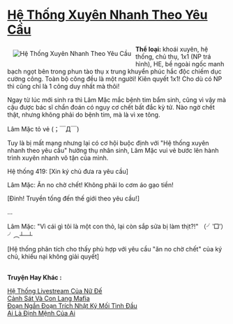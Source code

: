 <a href="https://utruyen.com/truyen/he-thong-xuyen-nhanh-theo-yeu-cau/17561/" title="Hệ Thống Xuyên Nhanh Theo Yêu Cầu"><h1>Hệ Thống Xuyên Nhanh Theo Yêu Cầu</h1></a><div style="display:table"><img align="right" style="float: left; padding: 10px;" src="https://utruyen.com/images/story/200x260/he-thong-xuyen-nhanh-theo-yeu-cau.jpg" alt="Hệ Thống Xuyên Nhanh Theo Yêu Cầu"><b>Thể loại: </b>khoái xuyên, hệ thống, chủ thụ, 1x1 (NP trá hình), HE, bề ngoài ngốc manh bạch ngọt bên trong phun tào thụ x trung khuyển phúc hắc độc chiếm dục cường công. Toàn bộ công đều là một người! Kiên quyết 1x1! Cho dù có NP thì cũng chỉ là 1 công duy nhất mà thôi!<p></p>Ngay từ lúc mới sinh ra thì Lâm Mặc mắc bệnh tim bẩm sinh, cũng vì vậy mà cậu được bác sĩ chẩn đoán có nguy cơ chết bất đắc kỳ tử. Nào ngờ chết thật, nhưng không phải do bệnh tim, mà là vì xe tông.<p></p>Lâm Mặc tỏ vẻ (；￣Д￣)<p></p>Tuy là bị mất mạng nhưng lại có cơ hội buộc định với "Hệ thống xuyên nhanh theo yêu cầu" hưởng thụ nhân sinh, Lâm Mặc vui vẻ bước lên hành trình xuyên nhanh vô tận của mình.<p></p>Hệ thống 419: [Xin ký chủ đưa ra yêu cầu]<p></p>Lâm Mặc: Ăn no chờ chết! Không phải lo cơm áo gạo tiền!<p></p>[Đinh! Truyền tống đến thế giới theo yêu cầu!]<p></p>...<p></p>Lâm Mặc: "Vì cái gì tôi là một con thỏ, lại còn sắp sửa bị làm thịt?!" （╯‵□′）╯︵┴─┴<p></p>[Hệ thống phân tích cho thấy phù hợp với yêu cầu "ăn no chờ chết" của ký chủ, khiếu nại không giải quyết]</div><p><br><b>Truyện Hay Khác :</b></p><a href="https://utruyen.com/truyen/he-thong-livestream-cua-nu-de/16902/" alt="Hệ Thống Livestream Của Nữ Đế">Hệ Thống Livestream Của Nữ Đế</a><br/><a href="https://truyenngontinhay.wordpress.com/2019/10/03/canh-sat-va-con-lang-mafia/" alt="Cảnh Sát Và Con Lang Mafia">Cảnh Sát Và Con Lang Mafia</a><br/><a href="https://www.wattpad.com/story/198899448-%C4%91o%E1%BA%A1n-ng%E1%BA%AFn-%C4%91o%E1%BA%A1n-tr%C3%ADch-nh%E1%BA%ADt-k%C3%BD-m%E1%BB%91i-t%C3%ACnh-%C4%91%E1%BA%A7u" alt="Đoạn Ngắn Đoạn Trích Nhật Ký Mối Tình Đầu">Đoạn Ngắn Đoạn Trích Nhật Ký Mối Tình Đầu</a><br/><a href="https://truyenngontinhay.wordpress.com/2019/10/03/ai-la-dinh-menh-cua-ai/" alt="Ai Là Định Mệnh Của Ai">Ai Là Định Mệnh Của Ai</a><br/>